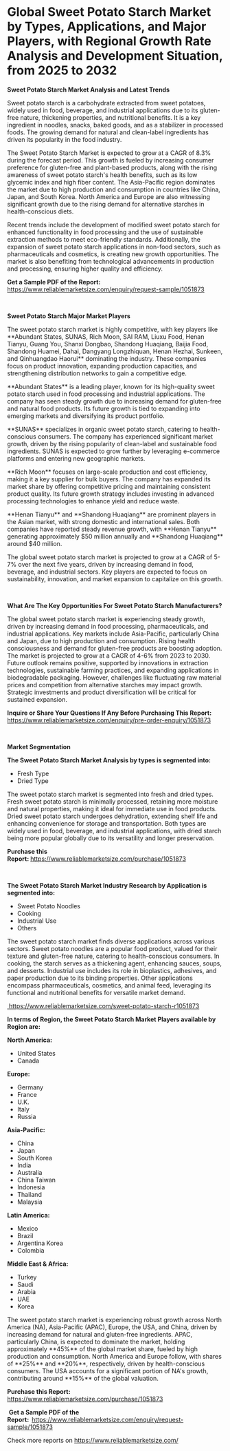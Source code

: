 <p><h1>Global Sweet Potato Starch Market by Types, Applications, and Major Players, with Regional Growth Rate Analysis and Development Situation, from 2025 to 2032</h1></p><p><strong>Sweet Potato Starch Market Analysis and Latest Trends</strong></p>
<p><p>Sweet potato starch is a carbohydrate extracted from sweet potatoes, widely used in food, beverage, and industrial applications due to its gluten-free nature, thickening properties, and nutritional benefits. It is a key ingredient in noodles, snacks, baked goods, and as a stabilizer in processed foods. The growing demand for natural and clean-label ingredients has driven its popularity in the food industry.</p><p>The Sweet Potato Starch Market is expected to grow at a CAGR of 8.3% during the forecast period. This growth is fueled by increasing consumer preference for gluten-free and plant-based products, along with the rising awareness of sweet potato starch's health benefits, such as its low glycemic index and high fiber content. The Asia-Pacific region dominates the market due to high production and consumption in countries like China, Japan, and South Korea. North America and Europe are also witnessing significant growth due to the rising demand for alternative starches in health-conscious diets.</p><p>Recent trends include the development of modified sweet potato starch for enhanced functionality in food processing and the use of sustainable extraction methods to meet eco-friendly standards. Additionally, the expansion of sweet potato starch applications in non-food sectors, such as pharmaceuticals and cosmetics, is creating new growth opportunities. The market is also benefiting from technological advancements in production and processing, ensuring higher quality and efficiency.</p></p>
<p><strong>Get a Sample PDF of the Report:&nbsp;</strong> <a href="https://www.reliablemarketsize.com/enquiry/request-sample/1051873?utm_campaign=1884&utm_medium=2&utm_source=Github&utm_content=ia&utm_term=24012025&utm_id=sweet-potato-starch">https://www.reliablemarketsize.com/enquiry/request-sample/1051873</a></p>
<p>&nbsp;</p>
<p><strong>Sweet Potato Starch Major Market Players</strong></p>
<p><p>The sweet potato starch market is highly competitive, with key players like **Abundant States, SUNAS, Rich Moon, SAI RAM, Liuxu Food, Henan Tianyu, Guang You, Shanxi Dongbao, Shandong Huaqiang, Baijia Food, Shandong Huamei, Dahai, Dangyang Longzhiquan, Henan Hezhai, Sunkeen, and Qinhuangdao Haorui** dominating the industry. These companies focus on product innovation, expanding production capacities, and strengthening distribution networks to gain a competitive edge.</p><p>**Abundant States** is a leading player, known for its high-quality sweet potato starch used in food processing and industrial applications. The company has seen steady growth due to increasing demand for gluten-free and natural food products. Its future growth is tied to expanding into emerging markets and diversifying its product portfolio.</p><p>**SUNAS** specializes in organic sweet potato starch, catering to health-conscious consumers. The company has experienced significant market growth, driven by the rising popularity of clean-label and sustainable food ingredients. SUNAS is expected to grow further by leveraging e-commerce platforms and entering new geographic markets.</p><p>**Rich Moon** focuses on large-scale production and cost efficiency, making it a key supplier for bulk buyers. The company has expanded its market share by offering competitive pricing and maintaining consistent product quality. Its future growth strategy includes investing in advanced processing technologies to enhance yield and reduce waste.</p><p>**Henan Tianyu** and **Shandong Huaqiang** are prominent players in the Asian market, with strong domestic and international sales. Both companies have reported steady revenue growth, with **Henan Tianyu** generating approximately $50 million annually and **Shandong Huaqiang** around $40 million.</p><p>The global sweet potato starch market is projected to grow at a CAGR of 5-7% over the next five years, driven by increasing demand in food, beverage, and industrial sectors. Key players are expected to focus on sustainability, innovation, and market expansion to capitalize on this growth.</p></p>
<p>&nbsp;</p>
<p><strong>What Are The Key Opportunities For Sweet Potato Starch Manufacturers?</strong></p>
<p><p>The global sweet potato starch market is experiencing steady growth, driven by increasing demand in food processing, pharmaceuticals, and industrial applications. Key markets include Asia-Pacific, particularly China and Japan, due to high production and consumption. Rising health consciousness and demand for gluten-free products are boosting adoption. The market is projected to grow at a CAGR of 4-6% from 2023 to 2030. Future outlook remains positive, supported by innovations in extraction technologies, sustainable farming practices, and expanding applications in biodegradable packaging. However, challenges like fluctuating raw material prices and competition from alternative starches may impact growth. Strategic investments and product diversification will be critical for sustained expansion.</p></p>
<p><strong>Inquire or Share Your Questions If Any Before Purchasing This Report:</strong> <a href="https://www.reliablemarketsize.com/enquiry/pre-order-enquiry/1051873?utm_campaign=1884&utm_medium=2&utm_source=Github&utm_content=ia&utm_term=24012025&utm_id=sweet-potato-starch">https://www.reliablemarketsize.com/enquiry/pre-order-enquiry/1051873</a></p>
<p>&nbsp;</p>
<p><strong>Market Segmentation</strong></p>
<p><strong>The Sweet Potato Starch Market Analysis by types is segmented into:</strong></p>
<p><ul><li>Fresh Type</li><li>Dried Type</li></ul></p>
<p><p>The sweet potato starch market is segmented into fresh and dried types. Fresh sweet potato starch is minimally processed, retaining more moisture and natural properties, making it ideal for immediate use in food products. Dried sweet potato starch undergoes dehydration, extending shelf life and enhancing convenience for storage and transportation. Both types are widely used in food, beverage, and industrial applications, with dried starch being more popular globally due to its versatility and longer preservation.</p></p>
<p><strong>Purchase this Report:&nbsp;</strong><a href="https://www.reliablemarketsize.com/purchase/1051873?utm_campaign=1884&utm_medium=2&utm_source=Github&utm_content=ia&utm_term=24012025&utm_id=sweet-potato-starch">https://www.reliablemarketsize.com/purchase/1051873</a></p>
<p>&nbsp;</p>
<p><strong>The Sweet Potato Starch Market Industry Research by Application is segmented into:</strong></p>
<p><ul><li>Sweet Potato Noodles</li><li>Cooking</li><li>Industrial Use</li><li>Others</li></ul></p>
<p><p>The sweet potato starch market finds diverse applications across various sectors. Sweet potato noodles are a popular food product, valued for their texture and gluten-free nature, catering to health-conscious consumers. In cooking, the starch serves as a thickening agent, enhancing sauces, soups, and desserts. Industrial use includes its role in bioplastics, adhesives, and paper production due to its binding properties. Other applications encompass pharmaceuticals, cosmetics, and animal feed, leveraging its functional and nutritional benefits for versatile market demand.</p></p>
<p><a href="https://www.reliablemarketsize.com/sweet-potato-starch-r1051873?utm_campaign=1884&utm_medium=2&utm_source=Github&utm_content=ia&utm_term=24012025&utm_id=sweet-potato-starch">&nbsp;https://www.reliablemarketsize.com/sweet-potato-starch-r1051873</a></p>
<p><strong>In terms of Region, the Sweet Potato Starch Market Players available by Region are:</strong></p>
<p>
    <p> <strong> North America: </strong>
        <ul>
            <li>United States</li>
            <li>Canada</li>
        </ul>
        </p> 
    <p> <strong> Europe: </strong>
        <ul>
            <li>Germany</li>
            <li>France</li>
            <li>U.K.</li>
            <li>Italy</li>
            <li>Russia</li>
        </ul>
        </p> 
    <p> <strong> Asia-Pacific: </strong>
        <ul>
            <li>China</li>
            <li>Japan</li>
            <li>South Korea</li>
            <li>India</li>
            <li>Australia</li>
            <li>China Taiwan</li>
            <li>Indonesia</li>
            <li>Thailand</li>
            <li>Malaysia</li>
        </ul>
        </p> 
    <p> <strong> Latin America: </strong>
        <ul>
            <li>Mexico</li>
            <li>Brazil</li>
            <li>Argentina Korea</li>
            <li>Colombia</li>
        </ul>
        </p> 
    <p> <strong> Middle East & Africa: </strong>
        <ul>
            <li>Turkey</li>
            <li>Saudi</li>
            <li>Arabia</li>
            <li>UAE</li>
            <li>Korea</li>
        </ul>
    </p>
    </p>
<p><p>The sweet potato starch market is experiencing robust growth across North America (NA), Asia-Pacific (APAC), Europe, the USA, and China, driven by increasing demand for natural and gluten-free ingredients. APAC, particularly China, is expected to dominate the market, holding approximately **45%** of the global market share, fueled by high production and consumption. North America and Europe follow, with shares of **25%** and **20%**, respectively, driven by health-conscious consumers. The USA accounts for a significant portion of NA's growth, contributing around **15%** of the global valuation.</p></p>
<p><strong>Purchase this Report: </strong><a href="https://www.reliablemarketsize.com/purchase/1051873?utm_campaign=1884&utm_medium=2&utm_source=Github&utm_content=ia&utm_term=24012025&utm_id=sweet-potato-starch">https://www.reliablemarketsize.com/purchase/1051873</a></p>
<p>&nbsp;<strong>Get a Sample PDF of the Report:&nbsp;&nbsp;</strong><a href="https://www.reliablemarketsize.com/enquiry/request-sample/1051873?utm_campaign=1884&utm_medium=2&utm_source=Github&utm_content=ia&utm_term=24012025&utm_id=sweet-potato-starch">https://www.reliablemarketsize.com/enquiry/request-sample/1051873</a></p>
<p><strong></strong></p>
<p>Check more reports on <a href="https://www.reliablemarketsize.com/?utm_campaign=1884&utm_medium=2&utm_source=Github&utm_content=ia&utm_term=24012025&utm_id=sweet-potato-starch">https://www.reliablemarketsize.com/</a></p>